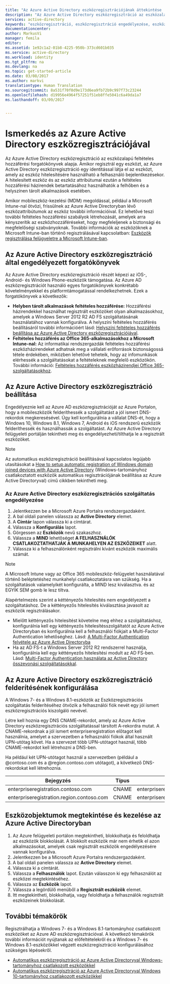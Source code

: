 ```yaml
---
title: "Az Azure Active Directory eszközregisztrációjának áttekintése | Microsoft Docs"
description: "Az Azure Active Directory eszközregisztráció az eszközalapú feltételes hozzáférési forgatókönyvek alapja. Amikor regisztrál egy eszközt, az Azure Active Directory eszközregisztráció egy identitással látja el az eszközt, amely az eszköz hitelesítésére használható a felhasználó bejelentkezésekor."
services: active-directory
keywords: "eszközregisztráció, eszközregisztráció engedélyezése, eszközregisztráció és MDM"
documentationcenter: 
author: MarkusVi
manager: femila
editor: 
ms.assetid: 1e92c1a2-01b8-4225-950b-373cd601b035
ms.service: active-directory
ms.workload: identity
ms.tgt_pltfrm: na
ms.devlang: na
ms.topic: get-started-article
ms.date: 03/08/2017
ms.author: markvi
translationtype: Human Translation
ms.sourcegitcommit: 8a531f70f0d9e173d6ea9fb72b9c997f73c23244
ms.openlocfilehash: d19956e4964f57251f51eb8ffe5041c6a49da1a7
ms.lasthandoff: 03/09/2017


---
```

# <a name="get-started-with-azure-active-directory-device-registration"></a>Ismerkedés az Azure Active Directory eszközregisztrációjával
Az Azure Active Directory eszközregisztráció az eszközalapú feltételes hozzáférési forgatókönyvek alapja. Amikor regisztrál egy eszközt, az Azure Active Directory eszközregisztráció egy identitással látja el az eszközt, amely az eszköz hitelesítésére használható a felhasználó bejelentkezésekor. A hitelesített eszköz és az eszköz attribútumai ezután a feltételes hozzáférési házirendek betartatásához használhatók a felhőben és a helyszínen tárolt alkalmazások esetében.

Amikor mobileszköz-kezelési (MDM) megoldással, például a Microsoft Intune-nal ötvözi, frissülnek az Azure Active Directoryban lévő eszközattribútumok az eszköz további információival. Ez lehetővé teszi további feltételes hozzáférési szabályok létrehozását, amelyek arra kényszerítik az eszközhozzáféréseket, hogy megfeleljenek a biztonsági és megfelelőségi szabványoknak. További információk az eszközöknek a Microsoft Intune-ban történő regisztrálásával kapcsolatban: [Eszközök regisztrálása felügyeletre a Microsoft Intune-ban](https://docs.microsoft.com/intune/deploy-use/enroll-devices-in-microsoft-intune).

## <a name="scenarios-enabled-by-azure-active-directory-device-registration"></a>Az Azure Active Directory eszközregisztráció által engedélyezett forgatókönyvek
Az Azure Active Directory eszközregisztráció részét képezi az iOS-, Android- és Windows Phone-eszközök támogatása. Az Azure AD eszközregisztrációt használó egyes forgatókönyvek konkrétabb követelményekkel és platformtámogatással rendelkezhetnek. Ezek a forgatókönyvek a következők:

* **Helyben tárolt alkalmazások feltételes hozzáférése:** Hozzáférési házirendekkel használhat regisztrált eszközöket olyan alkalmazásokhoz, amelyek a Windows Server 2012 R2 AD FS szolgáltatásának használatához vannak konfigurálva. A helyszíni feltételes hozzáférés beállításáról további információért lásd: [Helyszíni feltételes hozzáférés beállítása az Azure Active Directory eszközregisztrációjával](active-directory-device-registration-on-premises-setup.md).
* **Feltételes hozzáférés az Office 365-alkalmazásokhoz a Microsoft Intune-nal:** Az informatikai rendszergazdák feltételes hozzáférési eszközházirendeket adhatnak meg a vállalati erőforrások biztonságossá tétele érdekében, miközben lehetővé teheteik, hogy az infomunkások elérhessék a szolgáltatásokat a feltételeknek megfelelő eszközökön. További információ: [Feltételes hozzáférés eszközházirendjei Office 365-szolgáltatásokhoz](active-directory-conditional-access-device-policies.md).

## <a name="setting-up-azure-active-directory-device-registration"></a>Az Azure Active Directory eszközregisztráció beállítása
Engedélyeznie kell az Azure AD eszközregisztrációját az Azure Portalon, hogy a mobileszközök felderíthessék a szolgáltatást a jól ismert DNS-rekordok megkeresésével. Úgy kell konfigurálnia a vállalat DNS-ét, hogy a Windows 10, Windows 8.1, Windows 7, Android és iOS rendszerű eszközök felderíthessék és használhassák a szolgáltatást.
Az Azure Active Directory felügyeleti portálján tekintheti meg és engedélyezheti/tilthatja le a regisztrált eszközöket.

> [!NOTE]
> Az automatikus eszközregisztráció beállításával kapcsolatos legújabb utasításokat a [How to setup automatic registration of Windows domain joined devices with Azure Active Directory](active-directory-conditional-access-automatic-device-registration-setup.md) (Windows-tartományhoz csatlakoztatott eszközök automatikus regisztrációjának beállítása az Azure Active Directoryval) című cikkben tekintheti meg.
> 
> 

### <a name="enable-azure-active-directory-device-registration-service"></a>Az Azure Active Directory eszközregisztrációs szolgáltatás engedélyezése
1. Jelentkezzen be a Microsoft Azure Portalra rendszergazdaként.
2. A bal oldali panelen válassza az **Active Directory** elemet.
3. A **Címtár** lapon válassza ki a címtárat.
4. Válassza a **Konfigurálás** lapot.
5. Görgessen az **Eszközök** nevű szakaszhoz.
6. Válassza a **MIND** lehetőséget **A FELHASZNÁLÓK CSATLAKOZTATHATJÁK A MUNKAHELYEN AZ ESZKÖZEIKET** alatt.
7. Válassza ki a felhasználónként regisztrálni kívánt eszközök maximális számát.

> [!NOTE]
> A Microsoft Intune vagy az Office 365 mobileszköz-felügyelet használatával történő beléptetéshez munkahelyi csatlakoztatásra van szükség. Ha a szolgáltatások valamelyikét konfigurálta, a MIND lesz kiválasztva. és az EGYIK SEM gomb le lesz tiltva.
> 
> 

Alapértelmezés szerint a kéttényezős hitelesítés nem engedélyezett a szolgáltatáshoz. De a kéttényezős hitelesítés kiválasztása javasolt az eszközök regisztrálásakor.

* Mielőtt kéttényezős hitelesítést követelne meg ehhez a szolgáltatáshoz, konfigurálnia kell egy kéttényezős hitelesítésszolgáltatót az Azure Active Directoryban és konfigurálnia kell a felhasználói fiókjait a Multi-Factor Authentication lehetőséghez. Lásd: [A Multi-Factor Authentication felvétele az Azure Active Directoryba](../multi-factor-authentication/multi-factor-authentication-get-started-cloud.md)
* Ha az AD FS-t a Windows Server 2012 R2 rendszerrel használja, konfigurálnia kell egy kéttényezős hitelesítési modult az AD FS-ben. Lásd: [Multi-Factor Authentication használata az Active Directory összevonási szolgáltatásokkal](../multi-factor-authentication/multi-factor-authentication-get-started-server.md).

## <a name="configure-azure-active-directory-device-registration-discovery"></a>Az Azure Active Directory eszközregisztráció felderítésének konfigurálása
A Windows 7- és a Windows 8.1-eszközök az Eszközregisztrációs szolgáltatás felderítéséhez ötvözik a felhasználói fiók nevét egy jól ismert eszközregisztrációs kiszolgáló nevével.

Létre kell hoznia egy DNS CNAME-rekordot, amely az Azure Active Directory eszközregisztrációs szolgáltatással társított A-rekordra mutat. A CNAME-rekordnak a jól ismert enterpriseregistration előtagot kell használnia, amelyet a szervezetben a felhasználói fiókok által használt UPN-utótag követ. Ha a szervezet több UPN-utótagot használ, több CNAME-rekordot kell létrehozni a DNS-ben.

Ha például két UPN-utótagot használ a szervezetben (például a @contoso.com és a @region.contoso.com utótagot), a következő DNS-rekordokat kell létrehoznia.

| Bejegyzés | Típus | Cím |
| --- | --- | --- |
| enterpriseregistration.contoso.com |CNAME |enterpriseregistration.windows.net |
| enterpriseregistration.region.contoso.com |CNAME |enterpriseregistration.windows.net |

## <a name="view-and-manage-device-objects-in-azure-active-directory"></a>Eszközobjektumok megtekintése és kezelése az Azure Active Directoryban
1. Az Azure felügyeleti portálon megtekintheti, blokkolhatja és feloldhatja az eszközök blokkolását. A blokkolt eszközök már nem érhetik el azon alkalmazásokat, amelyek csak regisztrált eszközök engedélyezésére vannak konfigurálva.
2. Jelentkezzen be a Microsoft Azure Portalra rendszergazdaként.
3. A bal oldali panelen válassza az **Active Directory** elemet.
4. Válassza ki a címtárát.
5. Válassza a **Felhasználók** lapot. Ezután válasszon ki egy felhasználót az eszközei megtekintéséhez.
6. Válassza az **Eszközök** lapot.
7. Válassza a legördülő menüből a **Regisztrált eszközök** elemet.
8. Itt megtekintheti, blokkolhatja, vagy feloldhatja a felhasználók regisztrált eszközeinek blokkolását.

## <a name="additional-topics"></a>További témakörök
Regisztrálhatja a Windows 7- és a Windows 8.1-tartományhoz csatlakozott eszközöket az Azure AD eszközregisztrációval. A következő témakörök további információt nyújtanak az előfeltételekről és a Windows 7- és Windows 8.1-eszközökkel végzett eszközregisztráció konfigurálásához szükséges lépésekről.

* [Automatikus eszközregisztráció az Azure Active Directoryval Windows-tartományhoz csatlakozott eszközökkel](active-directory-conditional-access-automatic-device-registration.md)
* [Automatikus eszközregisztráció az Azure Active Directoryval Windows 10-tartományhoz csatlakozott eszközökkel](active-directory-azureadjoin-devices-group-policy.md)


